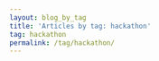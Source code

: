 ```yaml
---
layout: blog_by_tag
title: 'Articles by tag: hackathon'
tag: hackathon
permalink: /tag/hackathon/
---
```


